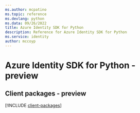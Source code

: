 ```yaml
---
ms.author: mcpatino
ms.topic: reference
ms.devlang: python
ms.data: 09/26/2022
title: Azure Identity SDK for Python
description: Reference for Azure Identity SDK for Python
ms.service: identity
author: mccoyp
---
```

# Azure Identity SDK for Python - preview

## Client packages - preview
[!INCLUDE [client-packages](identity-client-index.md)]